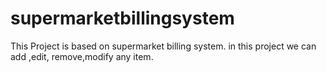 # supermarketbillingsystem
This Project is based on supermarket billing system. in this project we can add ,edit, remove,modify any item.
